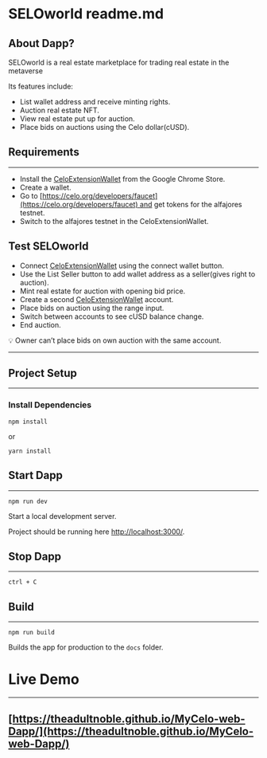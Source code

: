 # SELOworld readme.md

## About Dapp?

SELOworld is a real estate marketplace for trading real estate in the metaverse 

Its features include:

- List wallet address and receive minting rights.
- Auction real estate NFT.
- View real estate put up for auction.
- Place bids on auctions using the Celo dollar(cUSD).

## Requirements

---

- Install the [CeloExtensionWallet](https://chrome.google.com/webstore/detail/celoextensionwallet/kkilomkmpmkbdnfelcpgckmpcaemjcdh?hl=en) from the Google Chrome Store.
- Create a wallet.
- Go to [https://celo.org/developers/faucet](https://celo.org/developers/faucet) and get tokens for the alfajores testnet.
- Switch to the alfajores testnet in the CeloExtensionWallet.

## Test SELOworld

- Connect [CeloExtensionWallet](https://chrome.google.com/webstore/detail/celoextensionwallet/kkilomkmpmkbdnfelcpgckmpcaemjcdh?hl=en) using the connect wallet button.
- Use the List Seller button to add wallet address as a seller(gives right to auction).
- Mint real estate for auction with opening bid price.
- Create a second [CeloExtensionWallet](https://chrome.google.com/webstore/detail/celoextensionwallet/kkilomkmpmkbdnfelcpgckmpcaemjcdh?hl=en) account.
- Place bids on auction using the range input.
- Switch between accounts to see cUSD balance change.
- End auction.

<aside>
💡 Owner can’t place bids on own auction with the same account.

</aside>

---

## **Project Setup**

---

### **Install Dependencies**

`npm install`

or

`yarn install`

## Start Dapp

---

`npm run dev`

Start a local development server.

Project should be running here [http://localhost:3000/](http://localhost:3000/).

## Stop Dapp

---

`ctrl + C`

## Build

---

`npm run build`

Builds the app for production to the `docs` folder.

# Live Demo

---

## [https://theadultnoble.github.io/MyCelo-web-Dapp/](https://theadultnoble.github.io/MyCelo-web-Dapp/)
